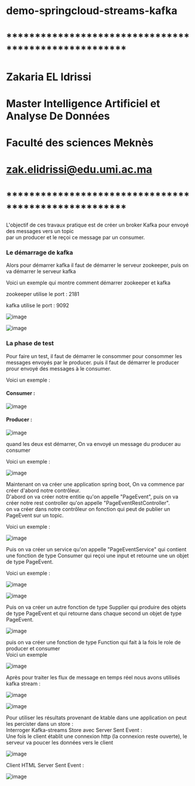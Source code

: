 # demo-springcloud-streams-kafka

# *****************************************************
# Zakaria EL Idrissi
# Master Intelligence Artificiel et Analyse De Données
# Faculté des sciences Meknès
# zak.elidrissi@edu.umi.ac.ma
# *****************************************************
 
<p>L'objectif de ces travaux pratique est de créer un broker Kafka pour envoyé des messages vers un topic <br>
 par un producer et le reçoi ce message par un consumer.</p>

<h3>Le démarrage de kafka</h3>
<p>
 Alors pour démarrer kafka il faut de démarrer le serveur zookeeper, puis on va démarrer le serveur kafka
</p>

<p>Voici un exemple qui montre comment démarrer zookeeper et kafka</p>
<p>zookeeper utilise le port : 2181</p>
<p>kafka utilise le port : 9092</p>

![image](https://user-images.githubusercontent.com/61559275/172463937-71f61644-e9a4-43e7-9326-bbbc2e373223.png)

![image](https://user-images.githubusercontent.com/61559275/172465006-9494cfaa-9ac5-4f46-81c7-cf5eed5a3758.png)

<h3>La phase de test</h3>

<p>
 Pour faire un test, il faut de démarrer le consommer pour consommer les messages envoyés par le producer.
 puis il faut de démarrer le producer prour envoyé des messages à le consumer.
</p>

<p>Voici un exemple : </p>

<h4>Consumer : </h4>

![image](https://user-images.githubusercontent.com/61559275/172466733-ed68ac2f-5e1b-440a-ab12-7f58ee7721bb.png)

<h4>Producer : </h4>

![image](https://user-images.githubusercontent.com/61559275/172467134-e068a414-f8c6-4f4e-8817-ed74b1a3e269.png)

<p>quand les deux est démarrer, On va envoyé un message du producer au consumer</p>
<p>Voici un exemple : </p>

![image](https://user-images.githubusercontent.com/61559275/172467883-7e3ea3c7-578a-46f8-a847-e7e2ca243a2d.png)

<p>
 Maintenant on va créer une application spring boot, On va commence par créer d'abord notre contrôleur.<br>
 D'abord on va créer notre entitie qu'on appelle "PageEvent", puis on va créer notre rest controller qu'on appelle "PageEventRestController".<br>
 on va créer dans notre contrôleur on fonction qui peut de publier un PageEvent sur un topic.
</p>

<p>
 Voici un exemple :
</p>
 
![image](https://user-images.githubusercontent.com/61559275/172484113-94faa6dd-b349-45db-b291-c056fcf89769.png)

<p>
 Puis on va créer un service qu'on appelle "PageEventService" qui contient une fonction de type Consumer qui reçoi une input et retourne une un objet de type  PageEvent.
</p>

<p>Voici un exemple : </p>

![image](https://user-images.githubusercontent.com/61559275/172487020-c4e879ca-1cd8-4785-9f5e-8572ef60bd6a.png)

![image](https://user-images.githubusercontent.com/61559275/172487067-f6a19016-4af1-4e93-a846-4428e11e106c.png)

<p>
 Puis on va créer un autre fonction de type Supplier qui produire des objets de type PageEvent et qui retourne dans chaque second un objet de type PageEvent.<br>
</p>

![image](https://user-images.githubusercontent.com/61559275/173156524-b0303c39-98bd-4fdd-87d8-b959dbaccd78.png)

<p>
 puis on va créer une fonction de type Function qui fait à la fois le role de producer et consumer<br>
 Voici un exemple
</p>

![image](https://user-images.githubusercontent.com/61559275/173158203-4fe67838-9752-4f92-8696-c9d5f0b8bef0.png)

<p>
 Après pour traiter les flux de message en temps réel nous avons utilisés kafka stream :
</p>

![image](https://user-images.githubusercontent.com/61559275/173159182-41fa3bbf-86f0-497f-b694-0406ce160340.png)


![image](https://user-images.githubusercontent.com/61559275/173159147-8814c43d-e247-4490-a304-3ab411f26ee1.png)

<p>
 Pour utiliser les résultats provenant de ktable dans une application on peut les percister dans un store :<br>
 Interroger Kafka-streams Store avec Server Sent Event : <br>
 Une fois le client établit une connexion http (la connexion reste ouverte), le serveur va poucer les données vers le client
</p>

![image](https://user-images.githubusercontent.com/61559275/173188873-3d52e63c-5263-4708-a311-f92ea90b8b1f.png)


<p>Client HTML Server Sent Event :</p>

![image](https://user-images.githubusercontent.com/61559275/173160249-1f4fc1a5-e4df-4b25-b059-0c06a6cd8fcc.png)





